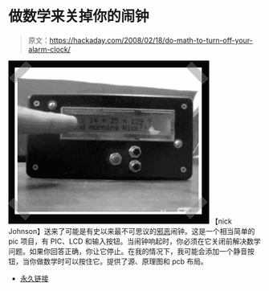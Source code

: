 # 做数学来关掉你的闹钟

> 原文：<https://hackaday.com/2008/02/18/do-math-to-turn-off-your-alarm-clock/>

![](img/307e0e21aa4b285c6224b49a62c5e494.png)
【nick Johnson】送来了可能是有史以来最不可思议的[邪恶](http://www.cheaphack.net/2008/01/turing-alarm-clock.html)闹钟。这是一个相当简单的 pic 项目，有 PIC、LCD 和输入按钮。当闹钟响起时，你必须在它关闭前解决数学问题。如果你回答正确，你让它停止。在我的情况下，我可能会添加一个静音按钮，当你做数学时可以按住它。提供了源、原理图和 pcb 布局。

*   [永久链接](http://www.cheaphack.net/2008/01/turing-alarm-clock.html)